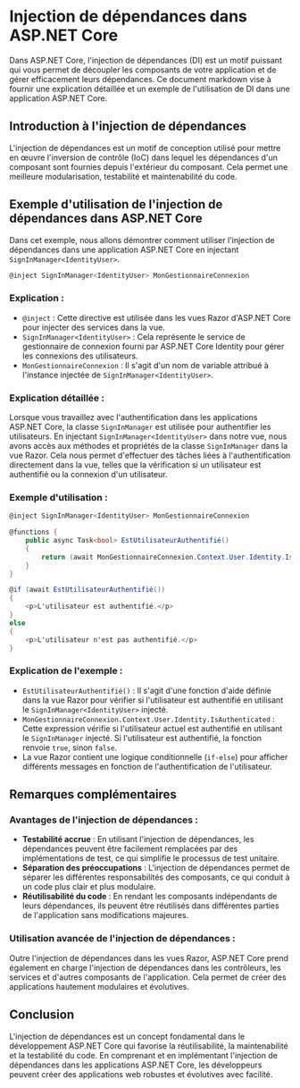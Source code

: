 # Injection de dépendances dans ASP.NET Core

Dans ASP.NET Core, l'injection de dépendances (DI) est un motif puissant qui vous permet de découpler les composants de votre application et de gérer efficacement leurs dépendances. Ce document markdown vise à fournir une explication détaillée et un exemple de l'utilisation de DI dans une application ASP.NET Core.

## Introduction à l'injection de dépendances

L'injection de dépendances est un motif de conception utilisé pour mettre en œuvre l'inversion de contrôle (IoC) dans lequel les dépendances d'un composant sont fournies depuis l'extérieur du composant. Cela permet une meilleure modularisation, testabilité et maintenabilité du code.

## Exemple d'utilisation de l'injection de dépendances dans ASP.NET Core

Dans cet exemple, nous allons démontrer comment utiliser l'injection de dépendances dans une application ASP.NET Core en injectant `SignInManager<IdentityUser>`.

```csharp
@inject SignInManager<IdentityUser> MonGestionnaireConnexion
```

### Explication :

- `@inject` : Cette directive est utilisée dans les vues Razor d'ASP.NET Core pour injecter des services dans la vue.
- `SignInManager<IdentityUser>` : Cela représente le service de gestionnaire de connexion fourni par ASP.NET Core Identity pour gérer les connexions des utilisateurs.
- `MonGestionnaireConnexion` : Il s'agit d'un nom de variable attribué à l'instance injectée de `SignInManager<IdentityUser>`.

### Explication détaillée :

Lorsque vous travaillez avec l'authentification dans les applications ASP.NET Core, la classe `SignInManager` est utilisée pour authentifier les utilisateurs. En injectant `SignInManager<IdentityUser>` dans notre vue, nous avons accès aux méthodes et propriétés de la classe `SignInManager` dans la vue Razor. Cela nous permet d'effectuer des tâches liées à l'authentification directement dans la vue, telles que la vérification si un utilisateur est authentifié ou la connexion d'un utilisateur.

### Exemple d'utilisation :

```csharp
@inject SignInManager<IdentityUser> MonGestionnaireConnexion

@functions {
    public async Task<bool> EstUtilisateurAuthentifié()
    {
        return (await MonGestionnaireConnexion.Context.User.Identity.IsAuthenticated);
    }
}

@if (await EstUtilisateurAuthentifié())
{
    <p>L'utilisateur est authentifié.</p>
}
else
{
    <p>L'utilisateur n'est pas authentifié.</p>
}
```

### Explication de l'exemple :

- `EstUtilisateurAuthentifié()` : Il s'agit d'une fonction d'aide définie dans la vue Razor pour vérifier si l'utilisateur est authentifié en utilisant le `SignInManager<IdentityUser>` injecté.
- `MonGestionnaireConnexion.Context.User.Identity.IsAuthenticated` : Cette expression vérifie si l'utilisateur actuel est authentifié en utilisant le `SignInManager` injecté. Si l'utilisateur est authentifié, la fonction renvoie `true`, sinon `false`.
- La vue Razor contient une logique conditionnelle (`if-else`) pour afficher différents messages en fonction de l'authentification de l'utilisateur.

## Remarques complémentaires

### Avantages de l'injection de dépendances :

- **Testabilité accrue** : En utilisant l'injection de dépendances, les dépendances peuvent être facilement remplacées par des implémentations de test, ce qui simplifie le processus de test unitaire.
- **Séparation des préoccupations** : L'injection de dépendances permet de séparer les différentes responsabilités des composants, ce qui conduit à un code plus clair et plus modulaire.
- **Réutilisabilité du code** : En rendant les composants indépendants de leurs dépendances, ils peuvent être réutilisés dans différentes parties de l'application sans modifications majeures.

### Utilisation avancée de l'injection de dépendances :

Outre l'injection de dépendances dans les vues Razor, ASP.NET Core prend également en charge l'injection de dépendances dans les contrôleurs, les services et d'autres composants de l'application. Cela permet de créer des applications hautement modulaires et évolutives.

## Conclusion

L'injection de dépendances est un concept fondamental dans le développement ASP.NET Core qui favorise la réutilisabilité, la maintenabilité et la testabilité du code. En comprenant et en implémentant l'injection de dépendances dans les applications ASP.NET Core, les développeurs peuvent créer des applications web robustes et évolutives avec facilité.